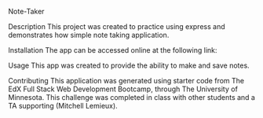 Note-Taker

Description
This project was created to practice using express and demonstrates how simple note taking application.

Installation
The app can be accessed online at the following link: 

Usage
This app was created to provide the ability to make and save notes.

Contributing
This application was generated using starter code from The EdX Full Stack Web Development Bootcamp, through The University of Minnesota. This challenge was completed in class with other students and a TA supporting (Mitchell Lemieux).
